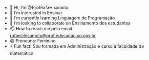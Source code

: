 - 👋 Hi, I’m @ProfRafaHisamoto
- 👀 I’m interested in Ensinar
- 🌱 I’m currently learning Linguagem de Programação
- 💞️ I’m looking to collaborate on Ensinamento dos estudantes 
- 📫 How to reach me pelo email rafaelahisamoto@prof.educacao.sp.gov.br
- 😄 Pronouns: Feminino
- ⚡ Fun fact: Sou formada em Administração e curso a faculdade de matemática

<!---
ProfRafaHisamoto/ProfRafaHisamoto is a ✨ special ✨ repository because its `README.md` (this file) appears on your GitHub profile.
You can click the Preview link to take a look at your changes.
--->
